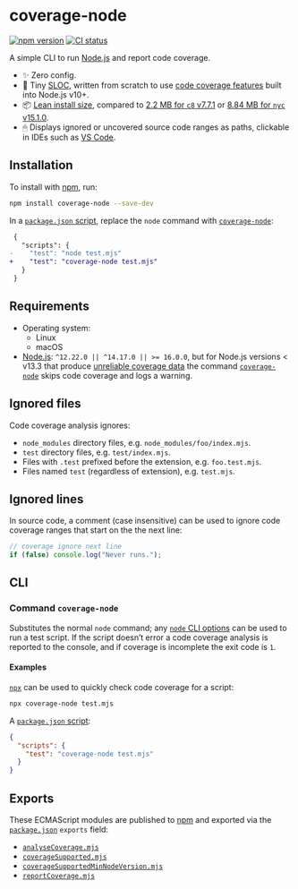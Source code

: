 # coverage-node

[![npm version](https://badgen.net/npm/v/coverage-node)](https://npm.im/coverage-node) [![CI status](https://github.com/jaydenseric/coverage-node/workflows/CI/badge.svg)](https://github.com/jaydenseric/coverage-node/actions)

A simple CLI to run [Node.js](https://nodejs.org) and report code coverage.

- ✨ Zero config.
- 🏁 Tiny [SLOC](https://en.wikipedia.org/wiki/Source_lines_of_code), written from scratch to use [code coverage features](https://nodejs.org/api/cli.html#cli_node_v8_coverage_dir) built into Node.js v10+.
- 📦 [Lean install size](https://packagephobia.com/result?p=coverage-node), compared to [2.2 MB for `c8` v7.7.1](https://packagephobia.com/result?p=c8@7.7.1) or [8.84 MB for `nyc` v15.1.0](https://packagephobia.com/result?p=nyc@15.1.0).
- 🖱 Displays ignored or uncovered source code ranges as paths, clickable in IDEs such as [VS Code](https://code.visualstudio.com).

## Installation

To install with [npm](https://npmjs.com/get-npm), run:

```sh
npm install coverage-node --save-dev
```

In a [`package.json` script](https://docs.npmjs.com/cli/v8/configuring-npm/package-json#scripts), replace the `node` command with [`coverage-node`](#command-coverage-node):

```diff
 {
   "scripts": {
-    "test": "node test.mjs"
+    "test": "coverage-node test.mjs"
   }
 }
```

## Requirements

- Operating system:
  - Linux
  - macOS
- [Node.js](https://nodejs.org): `^12.22.0 || ^14.17.0 || >= 16.0.0`, but for Node.js versions < v13.3 that produce [unreliable coverage data](https://github.com/nodejs/node/issues/25937#issuecomment-563115421) the command [`coverage-node`](#command-coverage-node) skips code coverage and logs a warning.

## Ignored files

Code coverage analysis ignores:

- `node_modules` directory files, e.g. `node_modules/foo/index.mjs`.
- `test` directory files, e.g. `test/index.mjs`.
- Files with `.test` prefixed before the extension, e.g. `foo.test.mjs`.
- Files named `test` (regardless of extension), e.g. `test.mjs`.

## Ignored lines

In source code, a comment (case insensitive) can be used to ignore code coverage ranges that start on the the next line:

```js
// coverage ignore next line
if (false) console.log("Never runs.");
```

## CLI

### Command `coverage-node`

Substitutes the normal `node` command; any [`node` CLI options](https://nodejs.org/api/cli.html#cli_options) can be used to run a test script. If the script doesn’t error a code coverage analysis is reported to the console, and if coverage is incomplete the exit code is `1`.

#### Examples

[`npx`](https://docs.npmjs.com/cli/v8/commands/npx) can be used to quickly check code coverage for a script:

```sh
npx coverage-node test.mjs
```

A [`package.json` script](https://docs.npmjs.com/cli/v8/configuring-npm/package-json#scripts):

```json
{
  "scripts": {
    "test": "coverage-node test.mjs"
  }
}
```

## Exports

These ECMAScript modules are published to [npm](https://npmjs.com) and exported via the [`package.json`](./package.json) `exports` field:

- [`analyseCoverage.mjs`](./analyseCoverage.mjs)
- [`coverageSupported.mjs`](./coverageSupported.mjs)
- [`coverageSupportedMinNodeVersion.mjs`](./coverageSupportedMinNodeVersion.mjs)
- [`reportCoverage.mjs`](./reportCoverage.mjs)
